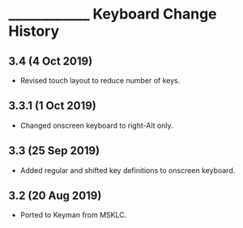 ____________ Keyboard Change History
=======================

3.4 (4 Oct 2019)
-----------------

* Revised touch layout to reduce number of keys.

3.3.1 (1 Oct 2019)
-----------------

* Changed onscreen keyboard to right-Alt only.

3.3 (25 Sep 2019)
-----------------

* Added regular and shifted key definitions to onscreen keyboard.

3.2 (20 Aug 2019)
-----------------

* Ported to Keyman from MSKLC.
